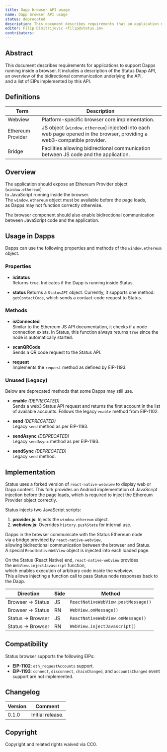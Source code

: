 ```yaml
---
title: Dapp browser API usage
name: Dapp browser API usage
status: deprecated
description: This document describes requirements that an application must fulfill in order to provide a proper environment for Dapps running inside a browser.
editor: Filip Dimitrijevic <filip@status.im>
contributors:
---
```


## Abstract

This document describes requirements for applications to support Dapps  
running inside a browser.
It includes a description of the Status Dapp API,
an overview of the bidirectional communication underlying the API,  
and a list of EIPs implemented by this API.

## Definitions

| Term              | Description                                                                               |
|-------------------|-------------------------------------------------------------------------------------------|
| Webview           | Platform-specific browser core implementation.                                            |
| Ethereum Provider | JS object (`window.ethereum`) injected into each web page opened in the browser, providing a web3-compatible provider. |
| Bridge            | Facilities allowing bidirectional communication between JS code and the application.      |

## Overview

The application should expose an Ethereum Provider object (`window.ethereum`)  
to JavaScript running inside the browser.  
The `window.ethereum` object must be available before the page loads,  
as Dapps may not function correctly otherwise.

The browser component should also enable bidirectional communication  
between JavaScript code and the application.

## Usage in Dapps

Dapps can use the following properties and methods of the `window.ethereum` object.

### Properties

- **isStatus**  
  Returns `true`. Indicates if the Dapp is running inside Status.

- **status**
Returns a `StatusAPI` object.
Currently, it supports one method: `getContactCode`,
which sends a contact-code request to Status.

### Methods

- **isConnected**  
Similar to the Ethereum JS API documentation, it checks if a node connection exists.
In Status, this function always returns `true` since the node is automatically started.

- **scanQRCode**  
  Sends a QR code request to the Status API.

- **request**  
  Implements the `request` method as defined by EIP-1193.

### Unused (Legacy)

Below are deprecated methods that some Dapps may still use.

- **enable** *(DEPRECATED)*  
Sends a web3 Status API request
and returns the first account in the list of available accounts.
Follows the legacy `enable` method from EIP-1102.

- **send** *(DEPRECATED)*  
  Legacy `send` method as per EIP-1193.

- **sendAsync** *(DEPRECATED)*  
  Legacy `sendAsync` method as per EIP-1193.

- **sendSync** *(DEPRECATED)*  
  Legacy `send` method.

## Implementation

Status uses a forked version of `react-native-webview` to display web or Dapp content.
This fork provides an Android implementation of JavaScript injection
before the page loads,
which is required to inject the Ethereum Provider object correctly.

Status injects two JavaScript scripts:

1. **provider.js**: Injects the `window.ethereum` object.
2. **webview.js**: Overrides `history.pushState` for internal use.

Dapps in the browser communicate with the Status Ethereum node  
via a bridge provided by `react-native-webview`,  
allowing bidirectional communication between the browser and Status.  
A special `ReactNativeWebView` object is injected into each loaded page.

On the Status (React Native) end, `react-native-webview` provides  
the `WebView.injectJavascript` function,  
which enables execution of arbitrary code inside the webview.  
This allows injecting a function call to pass Status node responses back to the Dapp.

| Direction        | Side | Method                      |
|------------------|------|-----------------------------|
| Browser -> Status| JS   | `ReactNativeWebView.postMessage()` |
| Browser -> Status| RN   | `WebView.onMessage()`       |
| Status -> Browser| JS   | `ReactNativeWebView.onMessage()` |
| Status -> Browser| RN   | `WebView.injectJavascript()`|

## Compatibility

Status browser supports the following EIPs:

- **EIP-1102**: `eth_requestAccounts` support.
- **EIP-1193**: `connect`, `disconnect`, `chainChanged`,
and `accountsChanged` event support are not implemented.

## Changelog

| Version | Comment          |
|---------|-------------------|
| 0.1.0   | Initial release.  |

## Copyright

Copyright and related rights waived via CC0.
